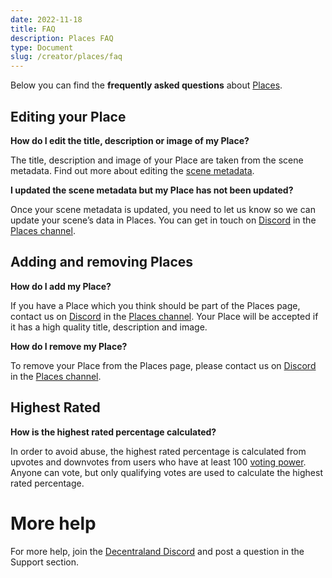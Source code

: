 ```yaml
---
date: 2022-11-18
title: FAQ
description: Places FAQ
type: Document
slug: /creator/places/faq
---
```


Below you can find the **frequently asked questions** about [Places](https://places.decentraland.org/).

## Editing your Place

**How do I edit the title, description or image of my Place?**

The title, description and image of your Place are taken from the scene metadata. Find out more about editing the [scene metadata](https://docs.decentraland.org/creator/development-guide/scene-metadata/).

**I updated the scene metadata but my Place has not been updated?**

Once your scene metadata is updated, you need to let us know so we can update your scene’s data in Places. You can get in touch on [Discord](https://decentraland.org/discord) in the [Places channel](https://discord.com/channels/417796904760639509/1043158908392443974).

## Adding and removing Places

**How do I add my Place?**

If you have a Place which you think should be part of the Places page, contact us on [Discord](https://decentraland.org/discord) in the [Places channel](https://discord.com/channels/417796904760639509/1043158908392443974). Your Place will be accepted if it has a high quality title, description and image.

**How do I remove my Place?**

To remove your Place from the Places page, please contact us on [Discord](https://decentraland.org/discord) in the [Places channel](https://discord.com/channels/417796904760639509/1043158908392443974).

## Highest Rated

**How is the highest rated percentage calculated?**

In order to avoid abuse, the highest rated percentage is calculated from upvotes and downvotes from users who have at least 100 [voting power](https://docs.decentraland.org/player/general/dao/dao-userguide/#voting-power). Anyone can vote, but only qualifying votes are used to calculate the highest rated percentage.

# More help

For more help, join the [Decentraland Discord](https://decentraland.org/discord) and post a question in the Support section.
